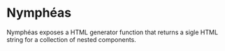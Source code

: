 # Nymphéas

Nymphéas exposes a HTML generator function that returns a sigle HTML string for a collection of nested components.
